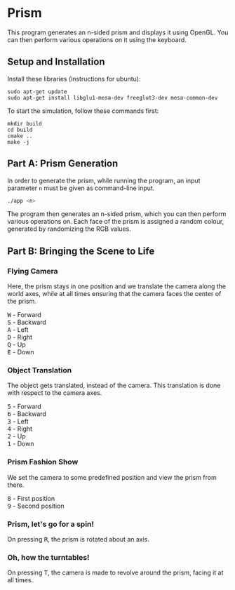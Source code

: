 # Prism

This program generates an n-sided prism and displays it using OpenGL. You can then perform various operations on it using the keyboard.

## Setup and Installation

Install these libraries (instructions for ubuntu):

```
sudo apt-get update
sudo apt-get install libglu1-mesa-dev freeglut3-dev mesa-common-dev
```
To start the simulation, follow these commands first:
```
mkdir build
cd build
cmake ..
make -j
```

## Part A: Prism Generation

In order to generate the prism, while running the program, an input parameter `n` must be given as command-line input.
```bash
./app <n>
```
The program then generates an n-sided prism, which you can then perform various operations on. Each face of the prism is assigned a random colour, generated by randomizing the RGB values.

## Part B: Bringing the Scene to Life

### Flying Camera

Here, the prism stays in one position and we translate the camera along the world axes, while at all times ensuring that the camera faces the center of the prism.

<kbd>W</kbd> - Forward<br>
<kbd>S</kbd> - Backward<br>
<kbd>A</kbd> - Left<br>
<kbd>D</kbd> - Right<br>
<kbd>Q</kbd> - Up<br>
<kbd>E</kbd> - Down<br>

### Object Translation

The object gets translated, instead of the camera. This translation is done with respect to the camera axes.

<kbd>5</kbd> - Forward<br>
<kbd>6</kbd> - Backward<br>
<kbd>3</kbd> - Left<br>
<kbd>4</kbd> - Right<br>
<kbd>2</kbd> - Up<br>
<kbd>1</kbd> - Down<br>

### Prism Fashion Show

We set the camera to some predefined position and view the prism from there.

<kbd>8</kbd> - First position<br>
<kbd>9</kbd> - Second position<br>

### Prism, let's go for a spin!

On pressing <kbd>R</kbd>, the prism is rotated about an axis.

### Oh, how the turntables!

On pressing <kbd>T</kbd>, the camera is made to revolve around the prism, facing it at all times.
